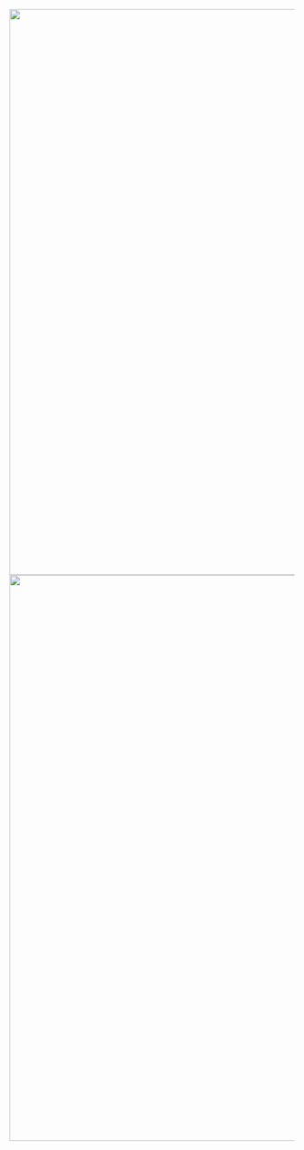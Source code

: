 <p align="start">
  <img width="1000px" height="1000px" src="https://github-readme-stats.vercel.app/api?username=ezep23&show_icons=true&theme=shadow_green"/>
  <img width="1000px" height="1000px" src="https://github-readme-stats.vercel.app/api/top-langs/?username=ezep23&layout=compact&theme=shadow_green"/>
</p>

